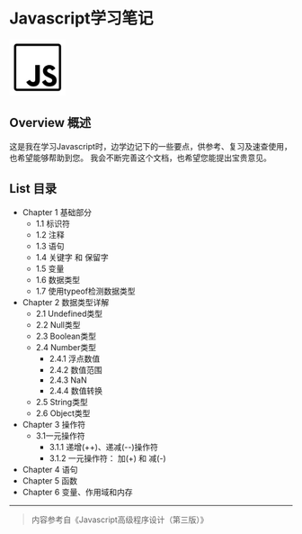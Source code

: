 # Javascript学习笔记
<img src="https://github.com/leehosea/JavascriptLearningNote/blob/master/javascript1600.png" width="100" height="100"/>

## Overview 概述
这是我在学习Javascript时，边学边记下的一些要点，供参考、复习及速查使用，也希望能够帮助到您。
我会不断完善这个文档，也希望您能提出宝贵意见。

## List 目录  

- Chapter 1 基础部分
	- 1.1 标识符
	- 1.2 注释
	- 1.3 语句
	- 1.4 关键字 和 保留字
	- 1.5 变量
	- 1.6 数据类型
	- 1.7 使用typeof检测数据类型
- Chapter 2 数据类型详解
	- 2.1 Undefined类型
	- 2.2 Null类型
	- 2.3 Boolean类型
	- 2.4 Number类型
		- 2.4.1 浮点数值
		- 2.4.2 数值范围
		- 2.4.3 NaN
		- 2.4.4 数值转换
	- 2.5 String类型
	- 2.6 Object类型
- Chapter 3 操作符
	- 3.1一元操作符
		- 3.1.1 递增(++)、递减(--)操作符
		- 3.1.2 一元操作符： 加(+) 和 减(-)  
- Chapter 4 语句
- Chapter 5 函数
- Chapter 6 变量、作用域和内存

---
>	内容参考自《Javascript高级程序设计（第三版）》

